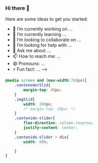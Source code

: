 ### Hi there 👋
Here are some ideas to get you started:

- 🔭 I’m currently working on ...
- 🌱 I’m currently learning ...
- 👯 I’m looking to collaborate on ...
- 🤔 I’m looking for help with ...
- 💬 Ask me about ...
- 📫 How to reach me: ...
- 😄 Pronouns: ...
- ⚡ Fun fact: ...
-->
```css
@media screen and (max-width:768px){
    .contenedorSlid{      
        margin-top: 40px;
    }
    .imgSlid{
        width: 280px;
        /* margin-top: 20px; */
    }
    .contenido-slider{
        flex-direction: column-reverse;
        justify-content: center;
    }
    .contenido-slider > div{
        width: 80%;

    }
}
```
